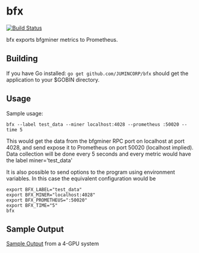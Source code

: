 # bfx
[![Build Status](https://travis-ci.org/jumincorp/bfx.svg?branch=master)](https://travis-ci.org/JUMINCORP/bfx)

bfx exports bfgminer metrics to Prometheus.

## Building

If you have Go installed:
`go get github.com/JUMINCORP/bfx` should get the application to your $GOBIN directory.


## Usage

Sample usage: 

`bfx --label test_data --miner localhost:4028 --prometheus :50020 --time 5`

This would get the data from the bfgminer RPC port on localhost at port 4028, and send expose it to Prometheus on port 50020 (localhost implied). Data collection will be done every 5 seconds and every metric would have the label miner='test_data'

It is also possible to send options to the program using environment variables. In this case the equivalent configuration would be

```
export BFX_LABEL="test_data"
export BFX_MINER="localhost:4028"
export BFX_PROMETHEUS=":50020"
export BFX_TIME="5"
bfx
```

## Sample Output
[Sample Output](https://github.com/JUMINCORP/bfx/wiki/Sample-output) from a 4-GPU system
